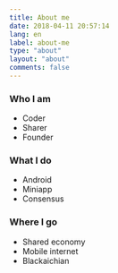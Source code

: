 ```yaml
---
title: About me
date: 2018-04-11 20:57:14
lang: en
label: about-me
type: "about"
layout: "about"
comments: false
---
```

### Who I am
- Coder
- Sharer
- Founder

### What I do
- Android
- Miniapp
- Consensus

### Where I go
- Shared economy
- Mobile internet
- Blackaichian